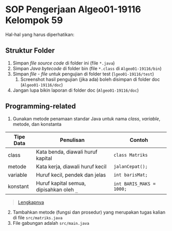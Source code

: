 # SOP Pengerjaan Algeo01-19116 Kelompok 59

Hal-hal yang harus diperhatikan:

## Struktur Folder

1. Simpan *file source code* di folder ini (file `*.java`)
1. Simpan *Java bytecode* di folder bin (file `*.class` di `Algeo01-19116/bin`)
1. Simpan *file* - *file* untuk pengujian di folder test (`lgeo01-19116/test`)
    1. Screenshot hasil pengujian (jika ada) boleh disimpan di folder doc
    (`Algeo01-19116/doc`)
1. Jangan lupa bikin laporan di folder doc (`Algeo01-19116/doc`)

## Programming-related

1. Gunakan metode penamaan standar Java untuk nama *class*, *variable*, metode,
dan konstanta

| Tipe Data | Penulisan | Contoh |
|-----------|-----------|--------|
| class | Kata benda, diawali huruf kapital | `class Matriks` |
| metode | Kata kerja, diawali huruf kecil | `jalanCepat();` |
| variable | Huruf kecil, pendek dan jelas | `int barisMat;` |
| konstant | Huruf kapital semua, dipisahkan oleh `_` | `int BARIS_MAKS = 1000;` |

> [Lengkapnya](https://www.oracle.com/technetwork/java/codeconventions-150003.pdf)

2. Tambahkan metode (fungsi dan prosedur) yang merupakan tugas kalian di file
`src/matriks.java`
1. File gabungan adalah `src/main.java`
